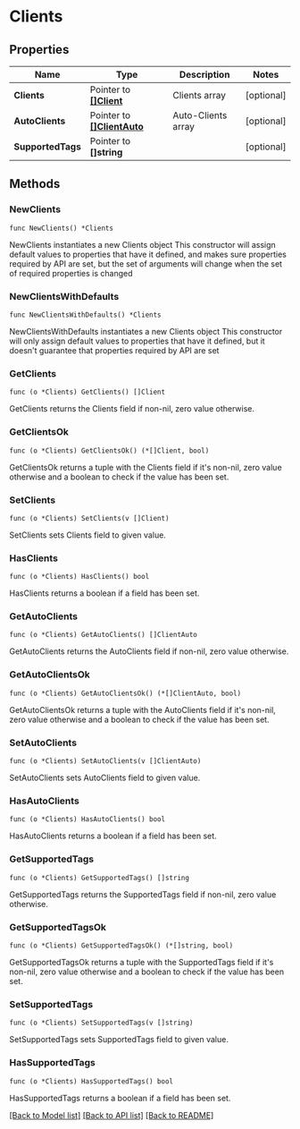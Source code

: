 # Clients

## Properties

Name | Type | Description | Notes
------------ | ------------- | ------------- | -------------
**Clients** | Pointer to [**[]Client**](Client.md) | Clients array | [optional] 
**AutoClients** | Pointer to [**[]ClientAuto**](ClientAuto.md) | Auto-Clients array | [optional] 
**SupportedTags** | Pointer to **[]string** |  | [optional] 

## Methods

### NewClients

`func NewClients() *Clients`

NewClients instantiates a new Clients object
This constructor will assign default values to properties that have it defined,
and makes sure properties required by API are set, but the set of arguments
will change when the set of required properties is changed

### NewClientsWithDefaults

`func NewClientsWithDefaults() *Clients`

NewClientsWithDefaults instantiates a new Clients object
This constructor will only assign default values to properties that have it defined,
but it doesn't guarantee that properties required by API are set

### GetClients

`func (o *Clients) GetClients() []Client`

GetClients returns the Clients field if non-nil, zero value otherwise.

### GetClientsOk

`func (o *Clients) GetClientsOk() (*[]Client, bool)`

GetClientsOk returns a tuple with the Clients field if it's non-nil, zero value otherwise
and a boolean to check if the value has been set.

### SetClients

`func (o *Clients) SetClients(v []Client)`

SetClients sets Clients field to given value.

### HasClients

`func (o *Clients) HasClients() bool`

HasClients returns a boolean if a field has been set.

### GetAutoClients

`func (o *Clients) GetAutoClients() []ClientAuto`

GetAutoClients returns the AutoClients field if non-nil, zero value otherwise.

### GetAutoClientsOk

`func (o *Clients) GetAutoClientsOk() (*[]ClientAuto, bool)`

GetAutoClientsOk returns a tuple with the AutoClients field if it's non-nil, zero value otherwise
and a boolean to check if the value has been set.

### SetAutoClients

`func (o *Clients) SetAutoClients(v []ClientAuto)`

SetAutoClients sets AutoClients field to given value.

### HasAutoClients

`func (o *Clients) HasAutoClients() bool`

HasAutoClients returns a boolean if a field has been set.

### GetSupportedTags

`func (o *Clients) GetSupportedTags() []string`

GetSupportedTags returns the SupportedTags field if non-nil, zero value otherwise.

### GetSupportedTagsOk

`func (o *Clients) GetSupportedTagsOk() (*[]string, bool)`

GetSupportedTagsOk returns a tuple with the SupportedTags field if it's non-nil, zero value otherwise
and a boolean to check if the value has been set.

### SetSupportedTags

`func (o *Clients) SetSupportedTags(v []string)`

SetSupportedTags sets SupportedTags field to given value.

### HasSupportedTags

`func (o *Clients) HasSupportedTags() bool`

HasSupportedTags returns a boolean if a field has been set.


[[Back to Model list]](../README.md#documentation-for-models) [[Back to API list]](../README.md#documentation-for-api-endpoints) [[Back to README]](../README.md)


